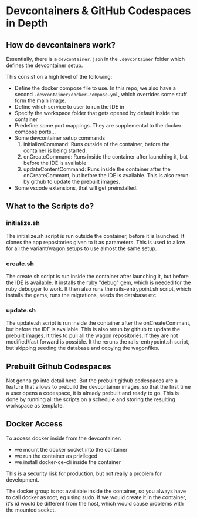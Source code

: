 # Devcontainers & GitHub Codespaces in Depth

## How do devcontainers work?

Essentially, there is a `devcontainer.json` in the `.devcontainer` folder which defines the devcontainer setup.

This consist on a high level of the following:
- Define the docker compose file to use. In this repo, we also have a second `.devcontainer/docker-compose.yml`, which overrides some stuff form the main image.
- Define which service to user to run the IDE in
- Specify the workspace folder that gets opened by default inside the container
- Predefine some port mappings. They are supplemental to the docker compose ports…
- Some devcontainer setup commands
    1. initializeCommand: Runs outside of the container, before the container is being started.
    2. onCreateCommand: Runs inside the container after launching it, but before the IDE is available
    3. updateContentCommand: Runs inside the container after the onCreateCommant, but before the IDE is available. This is also rerun by github to update the prebuilt images.
- Some vscode extensions, that will get preinstalled.

## What to the Scripts do?

### initialize.sh

The initialize.sh script is run outside the container, before it is launched. It clones the app repositories given to it as parameters. This is used to allow for all the variant/wagon setups to use almost the same setup.

### create.sh

The create.sh script is run inside the container after launching it, but before the IDE is available. It installs the ruby "debug" gem, which is needed for the ruby debugger to work. It then also runs the rails-entrypoint.sh script, which installs the gems, runs the migrations, seeds the database etc.

### update.sh

The update.sh script is run inside the container after the onCreateCommant, but before the IDE is available. This is also rerun by github to update the prebuilt images. It tries to pull all the wagon repositories, if they are not modified/fast forward is possible. It the reruns the rails-entrypoint.sh script, but skipping seeding the database and copying the wagonfiles.

## Prebuilt Github Codespaces
Not gonna go into detail here. But the prebuilt github codespaces are a feature that allows to prebuild the devcontainer images, so that the first time a user opens a codespace, it is already prebuilt and ready to go. This is done by running all the scripts on a schedule and storing the resulting workspace as template.

## Docker Access

To access docker inside from the devcontainer:
- we mount the docker socket into the container
- we run the container as privileged
- we install docker-ce-cli inside the container

This is a security risk for production, but not really a problem for development.

The docker group is not available inside the container, so you always have to call docker as root, eg using sudo. If we would create it in the container, it's id would be different from the host, which would cause problems with the mounted socket.